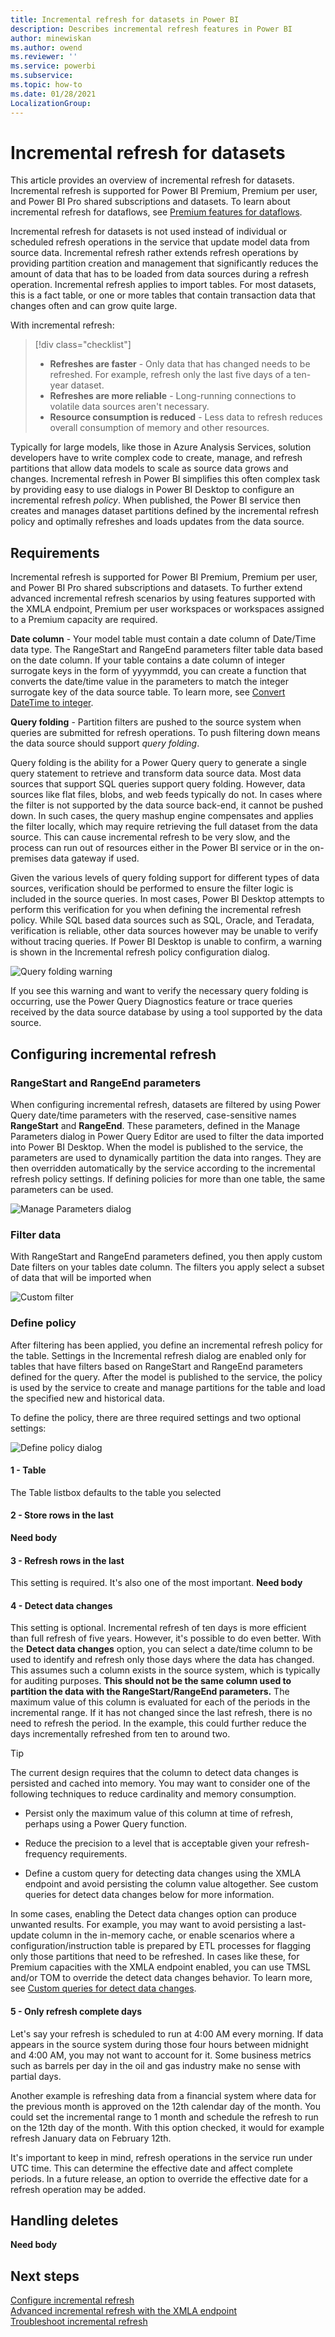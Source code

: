 ```yaml
---
title: Incremental refresh for datasets in Power BI
description: Describes incremental refresh features in Power BI
author: minewiskan
ms.author: owend
ms.reviewer: ''
ms.service: powerbi
ms.subservice: 
ms.topic: how-to
ms.date: 01/28/2021
LocalizationGroup: 
---
```

# Incremental refresh for datasets

This article provides an overview of incremental refresh for datasets. Incremental refresh is supported for Power BI Premium, Premium per user, and Power BI Pro shared subscriptions and datasets. To learn about incremental refresh for dataflows, see [Premium features for dataflows](/power-bi/transform-model/dataflows/dataflows-premium-features#incremental-refresh).

Incremental refresh for datasets is not used instead of individual or scheduled refresh operations in the service that update model data from source data. Incremental refresh rather extends refresh operations by providing partition creation and management that significantly reduces the amount of data that has to be loaded from data sources during a refresh operation. Incremental refresh applies to import tables. For most datasets, this is a fact table, or one or more tables that contain transaction data that changes often and can grow quite large. 

With incremental refresh:

> [!div class="checklist"]
> * **Refreshes are faster** - Only data that has changed needs to be refreshed. For example, refresh only the last five days of a ten-year dataset.
> * **Refreshes are more reliable** - Long-running connections to volatile data sources aren't necessary.
> * **Resource consumption is reduced** - Less data to refresh reduces overall consumption of memory and other resources.

Typically for large models, like those in Azure Analysis Services, solution developers have to write complex code to create, manage, and refresh partitions that allow data models to scale as source data grows and changes. Incremental refresh in Power BI simplifies this often complex task by providing easy to use dialogs in Power BI Desktop to configure an incremental refresh *policy*. When published, the Power BI service then creates and manages dataset partitions defined by the incremental refresh policy and optimally refreshes and loads updates from the data source.

## Requirements

Incremental refresh is supported for Power BI Premium, Premium per user, and Power BI Pro shared subscriptions and datasets. To further extend advanced incremental refresh scenarios by using features supported with the XMLA endpoint, Premium per user workspaces or workspaces assigned to a Premium capacity are required.

**Date column** - Your model table must contain a date column of Date/Time data type. The RangeStart and RangeEnd parameters filter table data based on the date column. If your table contains a date column of integer surrogate keys in the form of yyyymmdd, you can create a function that converts the date/time value in the parameters to match the integer surrogate key of the data source table. To learn more, see [Convert DateTime to integer](incremental-refresh-configure.md#convert-datetime-to-integer).

**Query folding** - Partition filters are pushed to the source system when queries are submitted for refresh operations. To push filtering down means the data source should support *query folding*.

Query folding is the ability for a Power Query query to generate a single query statement to retrieve and transform data source data. Most data sources that support SQL queries support query folding. However, data sources like flat files, blobs, and web feeds typically do not. In cases where the filter is not supported by the data source back-end, it cannot be pushed down. In such cases, the query mashup engine compensates and applies the filter locally, which may require retrieving the full dataset from the data source. This can cause incremental refresh to be very slow, and the process can run out of resources either in the Power BI service or in the on-premises data gateway if used.

Given the various levels of query folding support for different types of data sources, verification should be performed to ensure the filter logic is included in the source queries. In most cases, Power BI Desktop attempts to perform this verification for you when defining the incremental refresh policy. While SQL based data sources such as SQL, Oracle, and Teradata, verification is reliable, other data sources however may be unable to verify without tracing queries. If Power BI Desktop is unable to confirm, a warning is shown in the Incremental refresh policy configuration dialog.

 ![Query folding warning](media/incremental-refresh-overview/query-folding-warning.png)

If you see this warning and want to verify the necessary query folding is occurring, use the Power Query Diagnostics feature or trace queries received by the data source database by using a tool supported by the data source.

## Configuring incremental refresh

### RangeStart and RangeEnd parameters

When configuring incremental refresh, datasets are filtered by using Power Query date/time parameters with the reserved, case-sensitive names **RangeStart** and **RangeEnd**. These parameters, defined in the Manage Parameters dialog in Power Query Editor are used to filter the data imported into Power BI Desktop. When the model is published to the service, the parameters are used to dynamically partition the data into ranges. They are then overridden automatically by the service according to the incremental refresh policy settings. If defining policies for more than one table, the same parameters can be used.

![Manage Parameters dialog](media/incremental-refresh-overview/manage-parameters-small.png)

### Filter data

With RangeStart and RangeEnd parameters defined, you then apply custom Date filters on your tables date column. The filters you apply select a subset of data that will be imported when 

![Custom filter](media/incremental-refresh-overview/custom-filter.png)

### Define policy

After filtering has been applied, you define an incremental refresh policy for the table. Settings in the Incremental refresh dialog are enabled only for tables that have filters based on RangeStart and RangeEnd parameters defined for the query. After the model is published to the service, the policy is used by the service to create and manage partitions for the table and load the specified new and historical data. 

To define the policy, there are three required settings and two optional settings:

![Define policy dialog](media/incremental-refresh-overview/pbid-incremental-refresh-dialog.png)

#### 1 - Table

The Table listbox defaults to the table you selected

#### 2 - Store rows in the last

**Need body**

#### 3 - Refresh rows in the last

This setting is required. It's also one of the most important. **Need body**

#### 4 - Detect data changes

This setting is optional. Incremental refresh of ten days is more efficient than full refresh of five years. However, it's possible to do even better. With the **Detect data changes** option, you can select a date/time column to be used to identify and refresh only those days where the data has changed. This assumes such a column exists in the source system, which is typically for auditing purposes. **This should not be the same column used to partition the data with the RangeStart/RangeEnd parameters.** The maximum value of this column is evaluated for each of the periods in the incremental range. If it has not changed since the last refresh, there is no need to refresh the period. In the example, this could further reduce the days incrementally refreshed from ten to around two.

> [!TIP]
> The current design requires that the column to detect data changes is persisted and cached into memory. You may want to consider one of the following techniques to reduce cardinality and memory consumption.
>
> - Persist only the maximum value of this column at time of refresh, perhaps using a Power Query function.
>
> - Reduce the precision to a level that is acceptable given your refresh-frequency requirements.
>
> - Define a custom query for detecting data changes using the XMLA endpoint and avoid persisting the column value altogether. See custom queries for detect data changes below for more information.

In some cases, enabling the Detect data changes option can produce unwanted results. For example, you may want to avoid persisting a last-update column in the in-memory cache, or enable scenarios where a configuration/instruction table is prepared by ETL processes for flagging only those partitions that need to be refreshed. In cases like these, for Premium capacities with the XMLA endpoint enabled, you can use TMSL and/or TOM to override the detect data changes behavior. To learn more, see [Custom queries for detect data changes](incremental-refresh-xmla.md#custom-queries-for-detect-data-changes).

#### 5 - Only refresh complete days

Let's say your refresh is scheduled to run at 4:00 AM every morning. If data appears in the source system during those four hours between midnight and 4:00 AM, you may not want to account for it. Some business metrics such as barrels per day in the oil and gas industry make no sense with partial days.

Another example is refreshing data from a financial system where data for the previous month is approved on the 12th calendar day of the month. You could set the incremental range to 1 month and schedule the refresh to run on the 12th day of the month. With this option checked, it would for example refresh January data on February 12th.

It's important to keep in mind, refresh operations in the service run under UTC time. This can determine the effective date and affect complete periods. In a future release, an option to override the effective date for a refresh operation may be added.


## Handling deletes

**Need body**



## Next steps

[Configure incremental refresh](incremental-refreh-configure.md)  
[Advanced incremental refresh with the XMLA endpoint](incremental-refresh-xmla.md)  
[Troubleshoot incremental refresh](incremental-refresh-troubleshoot.md)  
